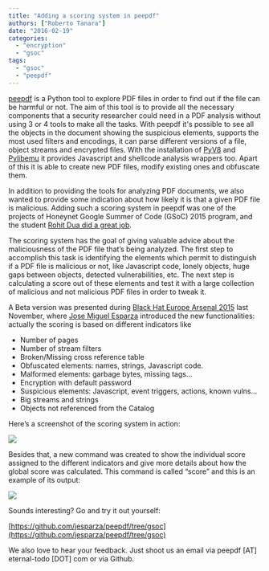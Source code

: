 ```yaml
---
title: "Adding a scoring system in peepdf"
authors: ["Roberto Tanara"]
date: "2016-02-19"
categories: 
  - "encryption"
  - "gsoc"
tags: 
  - "gsoc"
  - "peepdf"
---
```


[peepdf](http://eternal-todo.com/tools/peepdf-pdf-analysis-tool) is a Python tool to explore PDF files in order to find out if the file can be harmful or not. The aim of this tool is to provide all the necessary components that a security researcher could need in a PDF analysis without using 3 or 4 tools to make all the tasks. With peepdf it's possible to see all the objects in the document showing the suspicious elements, supports the most used filters and encodings, it can parse different versions of a file, object streams and encrypted files. With the installation of [PyV8](http://code.google.com/p/pyv8/) and [Pylibemu](https://github.com/buffer/pylibemu) it provides Javascript and shellcode analysis wrappers too. Apart of this it is able to create new PDF files, modify existing ones and obfuscate them.

In addition to providing the tools for analyzing PDF documents, we also wanted to provide some indication about how likely it is that a given PDF file is malicious. Adding such a scoring system in peepdf was one of the projects of Honeynet Google Summer of Code (GSoC) 2015 program, and the student [Rohit Dua did a great job](https://github.com/rohit-dua).

The scoring system has the goal of giving valuable advice about the maliciousness of the PDF file that’s being analyzed. The first step to accomplish this task is identifying the elements which permit to distinguish if a PDF file is malicious or not, like Javascript code, lonely objects, huge gaps between objects, detected vulnerabilities, etc. The next step is calculating a score out of these elements and test it with a large collection of malicious and not malicious PDF files in order to tweak it.

A Beta version was presented during [Black Hat Europe Arsenal 2015](https://www.blackhat.com/docs/eu-15/materials/eu-15-Esparza-peepdf.pdf) last November, where [Jose Miguel Esparza](https://twitter.com/EternalTodo) introduced the new functionalities: actually the scoring is based on different indicators like

- Number of pages
- Number of stream filters
- Broken/Missing cross reference table
- Obfuscated elements: names, strings, Javascript code.
- Malformed elements: garbage bytes, missing tags…
- Encryption with default password
- Suspicious elements: Javascript, event triggers, actions, known vulns…
- Big streams and strings
- Objects not referenced from the Catalog
        

Here’s a screenshot of the scoring system in action:

![](images/drupal_image_1302.png)

Besides that, a new command was created to show the individual score assigned to the different indicators and give more details about how the global score was calculated. This command is called “score” and this is an example of its output:

![](images/drupal_image_1303.png)

Sounds interesting? Go and try it out yourself:

[https://github.com/jesparza/peepdf/tree/gsoc](https://github.com/jesparza/peepdf/tree/gsoc)

We also love to hear your feedback. Just shoot us an email via peepdf \[AT\] eternal-todo \[DOT\] com or via Github.

